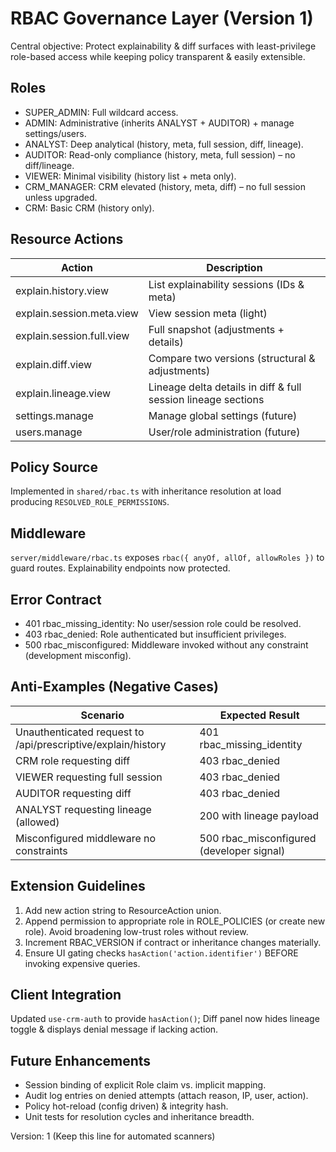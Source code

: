 # RBAC Governance Layer (Version 1)

Central objective: Protect explainability & diff surfaces with least-privilege role-based access while keeping policy transparent & easily extensible.

## Roles
- SUPER_ADMIN: Full wildcard access.
- ADMIN: Administrative (inherits ANALYST + AUDITOR) + manage settings/users.
- ANALYST: Deep analytical (history, meta, full session, diff, lineage).
- AUDITOR: Read-only compliance (history, meta, full session) – no diff/lineage.
- VIEWER: Minimal visibility (history list + meta only).
- CRM_MANAGER: CRM elevated (history, meta, diff) – no full session unless upgraded.
- CRM: Basic CRM (history only).

## Resource Actions
| Action | Description |
| ------ | ----------- |
| explain.history.view | List explainability sessions (IDs & meta) |
| explain.session.meta.view | View session meta (light) |
| explain.session.full.view | Full snapshot (adjustments + details) |
| explain.diff.view | Compare two versions (structural & adjustments) |
| explain.lineage.view | Lineage delta details in diff & full session lineage sections |
| settings.manage | Manage global settings (future) |
| users.manage | User/role administration (future) |

## Policy Source
Implemented in `shared/rbac.ts` with inheritance resolution at load producing `RESOLVED_ROLE_PERMISSIONS`.

## Middleware
`server/middleware/rbac.ts` exposes `rbac({ anyOf, allOf, allowRoles })` to guard routes. Explainability endpoints now protected.

## Error Contract
- 401 rbac_missing_identity: No user/session role could be resolved.
- 403 rbac_denied: Role authenticated but insufficient privileges.
- 500 rbac_misconfigured: Middleware invoked without any constraint (development misconfig).

## Anti-Examples (Negative Cases)
| Scenario | Expected Result |
| -------- | --------------- |
| Unauthenticated request to /api/prescriptive/explain/history | 401 rbac_missing_identity |
| CRM role requesting diff | 403 rbac_denied |
| VIEWER requesting full session | 403 rbac_denied |
| AUDITOR requesting diff | 403 rbac_denied |
| ANALYST requesting lineage (allowed) | 200 with lineage payload |
| Misconfigured middleware no constraints | 500 rbac_misconfigured (developer signal) |

## Extension Guidelines
1. Add new action string to ResourceAction union.
2. Append permission to appropriate role in ROLE_POLICIES (or create new role). Avoid broadening low-trust roles without review.
3. Increment RBAC_VERSION if contract or inheritance changes materially.
4. Ensure UI gating checks `hasAction('action.identifier')` BEFORE invoking expensive queries.

## Client Integration
Updated `use-crm-auth` to provide `hasAction()`; Diff panel now hides lineage toggle & displays denial message if lacking action.

## Future Enhancements
- Session binding of explicit Role claim vs. implicit mapping.
- Audit log entries on denied attempts (attach reason, IP, user, action).
- Policy hot-reload (config driven) & integrity hash.
- Unit tests for resolution cycles and inheritance breadth.

Version: 1  (Keep this line for automated scanners)
